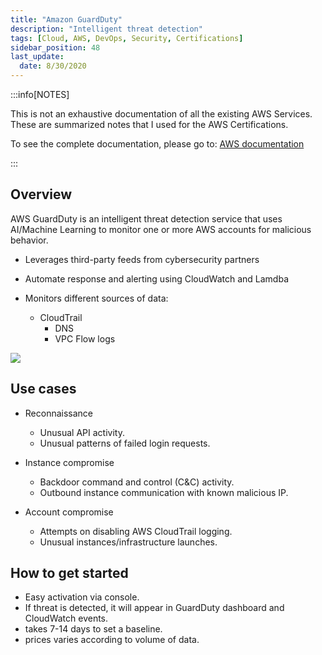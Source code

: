 ```yaml
---
title: "Amazon GuardDuty"
description: "Intelligent threat detection"
tags: [Cloud, AWS, DevOps, Security, Certifications]
sidebar_position: 48
last_update:
  date: 8/30/2020
---
```



:::info[NOTES]

This is not an exhaustive documentation of all the existing AWS Services. These are summarized notes that I used for the AWS Certifications.

To see the complete documentation, please go to: [AWS documentation](https://docs.aws.amazon.com/)

:::


## Overview

AWS GuardDuty is an intelligent threat detection service that uses AI/Machine Learning to monitor one or more AWS accounts for malicious behavior.

- Leverages third-party feeds from cybersecurity partners
- Automate response and alerting using CloudWatch and Lamdba
- Monitors different sources of data:
 
  - CloudTrail
    - DNS 
    - VPC Flow logs 

![](/img/docs/awsguarddutyloggingandmonitoring.png)    


## Use cases

- Reconnaissance
    - Unusual API activity.
    - Unusual patterns of failed login requests.

- Instance compromise
    - Backdoor command and control (C&C) activity. 
    - Outbound instance communication with known malicious IP.

- Account compromise 
    - Attempts on disabling AWS CloudTrail logging.
    - Unusual instances/infrastructure launches. 

## How to get started

- Easy activation via console.
- If threat is detected, it will appear in GuardDuty dashboard and CloudWatch events. 
- takes 7-14 days to set a baseline.
- prices varies according to volume of data.
